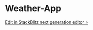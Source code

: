 # Weather-App

[Edit in StackBlitz next generation editor ⚡️](https://stackblitz.com/~/github.com/AbrerAsif07/Weather-App)